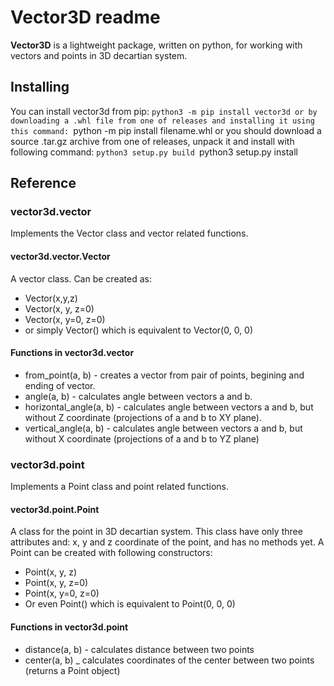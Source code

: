 # Vector3D readme

__Vector3D__ is a lightweight package, written on python, for working with vectors and points in 3D decartian system.



## Installing
You can install vector3d from pip:
`python3 -m pip install vector3d
or by downloading a .whl file from one of releases and installing it using this command:
`python -m pip install filename.whl
or you should download  a source .tar.gz archive from one of releases, unpack it and install with following command:
`python3 setup.py build
`python3 setup.py install


## Reference

### vector3d.vector
Implements the Vector class and vector related functions.

#### vector3d.vector.Vector
A vector class.
Can be created as:
* Vector(x,y,z)
* Vector(x, y, z=0)
* Vector(x, y=0, z=0)
* or simply Vector() which is equivalent to Vector(0, 0, 0)

#### Functions in vector3d.vector
* from_point(a, b) - creates a vector from pair of points, begining and ending of vector.
* angle(a, b) - calculates angle between vectors a and b.
* horizontal_angle(a, b) - calculates angle between vectors a and b, but without Z coordinate (projections of a and b to XY plane).
* vertical_angle(a, b) - calculates angle between vectors a and b, but without X coordinate (projections of a and b to YZ plane)


### vector3d.point
Implements a Point class and point related functions.

#### vector3d.point.Point
A class for the point in 3D decartian system.
This class have only three attributes and: x, y and z coordinate of the point, and has no methods yet.
A Point can be created with following constructors:
* Point(x, y, z)
* Point(x, y, z=0)
* Point(x, y=0, z=0)
* Or even Point() which is equivalent to Point(0, 0, 0)


#### Functions in vector3d.point
* distance(a, b) - calculates distance between two points
* center(a, b) _ calculates coordinates of the center between two points (returns a Point object)

